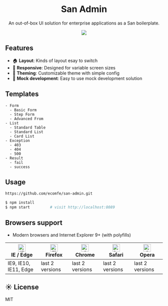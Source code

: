 <h1 align="center">San Admin</h1>

<div align="center">

An out-of-box UI solution for enterprise applications as a San boilerplate.

![](https://b.bdstatic.com/searchbox/icms/searchbox/img/san-admin.png)

</div>

## Features
- :house: **Layout**: Kinds of layout esay to switch
- :iphone: **Responsive**: Designed for variable screen sizes
- :art: **Theming**: Customizable theme with simple config
- :1234: **Mock development**: Easy to use mock development solution

## Templates

```
- Form
  - Basic Form
  - Step Form
  - Advanced From
- List
  - Standard Table
  - Standard List
  - Card List
- Exception
  - 403
  - 404
  - 500
- Result
  - fail
  - success
```

## Usage

```bash
https://github.com/ecomfe/san-admin.git

$ npm install
$ npm start         # visit http://localhost:8089
```

## Browsers support

- Modern browsers and Internet Explorer 9+ (with polyfills)

| [<img src="https://raw.githubusercontent.com/alrra/browser-logos/master/src/edge/edge_48x48.png" alt="IE / Edge" width="24px" height="24px" />](http://godban.github.io/browsers-support-badges/)</br>IE / Edge | [<img src="https://raw.githubusercontent.com/alrra/browser-logos/master/src/firefox/firefox_48x48.png" alt="Firefox" width="24px" height="24px" />](http://godban.github.io/browsers-support-badges/)</br>Firefox | [<img src="https://raw.githubusercontent.com/alrra/browser-logos/master/src/chrome/chrome_48x48.png" alt="Chrome" width="24px" height="24px" />](http://godban.github.io/browsers-support-badges/)</br>Chrome | [<img src="https://raw.githubusercontent.com/alrra/browser-logos/master/src/safari/safari_48x48.png" alt="Safari" width="24px" height="24px" />](http://godban.github.io/browsers-support-badges/)</br>Safari | [<img src="https://raw.githubusercontent.com/alrra/browser-logos/master/src/opera/opera_48x48.png" alt="Opera" width="24px" height="24px" />](http://godban.github.io/browsers-support-badges/)</br>Opera |
| --------------------------------------------------------------------------------------------------------------------------------------------------------------------------------------------------------------- | ----------------------------------------------------------------------------------------------------------------------------------------------------------------------------------------------------------------- | ------------------------------------------------------------------------------------------------------------------------------------------------------------------------------------------------------------- | ------------------------------------------------------------------------------------------------------------------------------------------------------------------------------------------------------------- | --------------------------------------------------------------------------------------------------------------------------------------------------------------------------------------------------------- |
| IE9, IE10, IE11, Edge                                                                                                                                                                                           | last 2 versions                                                                                                                                                                                                   | last 2 versions                                                                                                                                                                                               | last 2 versions                                                                                                                                                                                               | last 2 versions                                                                                                                                                                                           |
## ☀️ License

MIT
